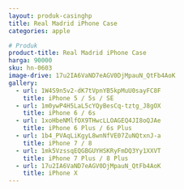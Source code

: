 ```yaml
---
layout: produk-casinghp
title: Real Madrid iPhone Case
categories: apple

# Produk
product-title: Real Madrid iPhone Case
harga: 90000
sku: hn-0603
image-drive: 17u2IA6VaND7eAGV0DjMpauN_QtFb4AoK
gallery:
  - url: 1W4S9n5v2-dK7tVpnYB5kpMuU0sayFC8F
    title: iPhone 5 / 5s / SE
  - url: 1m0ywP4H5LaL5cYQyBesCq-tztg_J8gOX
    title: iPhone 6 / 6s
  - url: 1xoHbeNMlfOX9THwcLLOAGEQ4JI8oQJAe
    title: iPhone 6 Plus / 6s Plus
  - url: 1b4_PVAqLiKgyL8wnNfVE07ZuNQtxnJ-a
    title: iPhone 7 / 8
  - url: 1mk5VzssqEQGBGUYHSKRyFmDQ3Yy1XXVT
    title: iPhone 7 Plus / 8 Plus
  - url: 17u2IA6VaND7eAGV0DjMpauN_QtFb4AoK
    title: iPhone X
---
```

